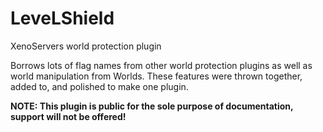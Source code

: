 # LeveLShield
XenoServers world protection plugin

Borrows lots of flag names from other world protection plugins as well as world manipulation from Worlds. These features were thrown together, added to, and polished to make one plugin.

**NOTE: This plugin is public for the sole purpose of documentation, support will not be offered!**